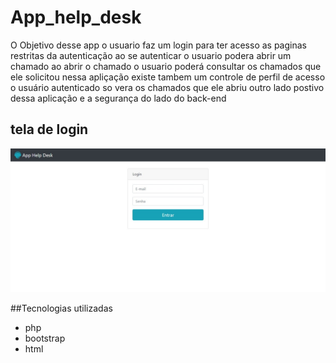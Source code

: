 # App_help_desk

O Objetivo desse app o usuario faz um login para ter acesso as paginas restritas da autenticação ao se autenticar
o usuario podera abrir um chamado ao abrir o chamado o usuario poderá consultar os chamados que ele solicitou
nessa apliçação existe tambem um controle de perfil de acesso o usuário autenticado so vera os chamados
que ele abriu outro lado postivo dessa aplicação e a segurança do lado do back-end

## tela de login 
![App_help_desk](img/app.jpeg)




##Tecnologias utilizadas

* php
* bootstrap
* html
